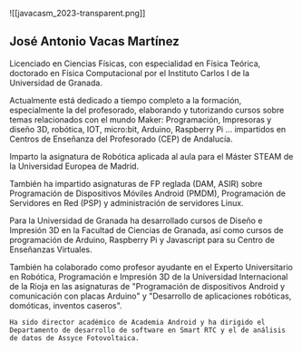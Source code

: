  ![[javacasm_2023-transparent.png]]
 
## José Antonio Vacas Martínez

Licenciado en Ciencias Físicas, con especialidad en Física Teórica, doctorado en Física Computacional por el Instituto Carlos I de la Universidad de Granada.  
  
Actualmente está dedicado a tiempo completo a la formación, especialmente la del profesorado, elaborando y tutorizando cursos sobre temas relacionados con el mundo Maker: Programación, Impresoras y diseño 3D, robótica, IOT, micro:bit, Arduino, Raspberry Pi ...  impartidos en Centros de Enseñanza del Profesorado (CEP) de Andalucía.

Imparto la asignatura de Robótica aplicada al aula para el Máster STEAM de la Universidad Europea de Madrid. 

También ha impartido asignaturas de FP reglada (DAM, ASIR) sobre Programación de Dispositivos Móviles Android (PMDM), Programación de Servidores en Red (PSP) y administración de servidores Linux.

Para la Universidad de Granada ha desarrollado  cursos de Diseño e Impresión 3D en la Facultad de Ciencias de Granada, así como  cursos de programación de Arduino, Raspberry Pi  y Javascript para su Centro de Enseñanzas Virtuales.  

También ha colaborado como profesor ayudante en el Experto Universitario en Robótica, Programación e Impresión 3D de la Universidad Internacional de la Rioja en las asignaturas de "Programación de dispositivos Android y comunicación con placas Arduino" y "Desarrollo de aplicaciones robóticas, domóticas, inventos caseros".  

	Ha sido director académico de Academia Android y ha dirigido el Departamento de desarrollo de software en Smart RTC y el de análisis de datos de Assyce Fotovoltaica. 